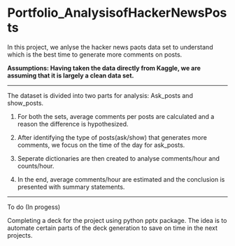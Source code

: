 # Portfolio_AnalysisofHackerNewsPosts

In this project, we anlyse the hacker news paots data set to understand which is the best time to generate more comments on posts.

**Assumptions: Having taken the data directly from Kaggle, we are assuming that it is largely a clean data set.**

***

The dataset is divided into two parts for analysis: Ask_posts and show_posts.
 1. For both the sets, average comments per posts are calculated and a reason the difference is hypothesized.

 2. After identifying the type of posts(ask/show) that generates more comments, we focus on the time of the day for ask_posts.

 3. Seperate dictionaries are then created to analyse comments/hour and counts/hour.

 4. In the end, average comments/hour are estimated and the conclusion is presented with summary statements.

***

To do (In progess)

Completing a deck for the project using python pptx package. The idea is to automate certain parts of the deck generation to 
save on time in the next projects.